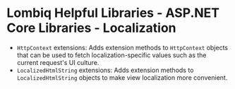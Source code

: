 # Lombiq Helpful Libraries - ASP.NET Core Libraries - Localization



- `HttpContext` extensions: Adds extension methods to `HttpContext` objects that can be used to fetch localization-specific values such as the current request's UI culture.
- `LocalizedHtmlString` extensions: Adds extension methods to `LocalizedHtmlString` objects to make view localization more convenient.
